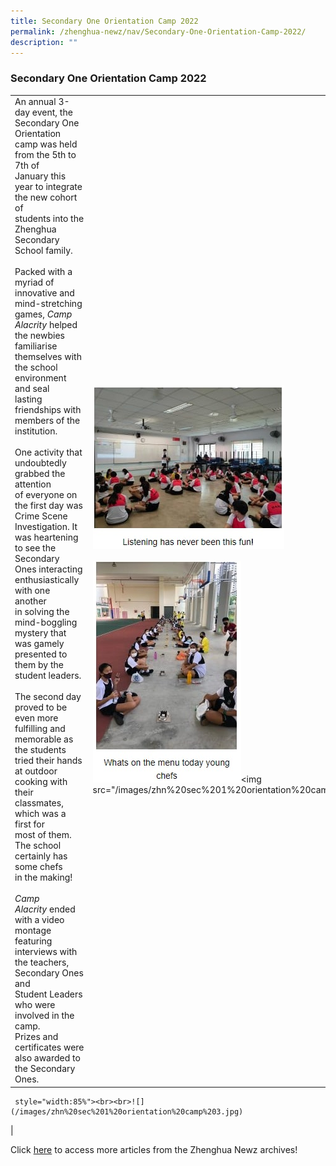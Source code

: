 ```yaml
---
title: Secondary One Orientation Camp 2022
permalink: /zhenghua-newz/nav/Secondary-One-Orientation-Camp-2022/
description: ""
---
```

### Secondary One Orientation Camp 2022

|  |  |
|---|---|
| An annual 3-day event, the Secondary One<br> Orientation camp was held from the 5th to 7th of <br>January this year to integrate the new cohort of <br>students into the Zhenghua Secondary School family. <br><br> Packed with a myriad of innovative and mind-stretching<br> games, _Camp Alacrity_ helped the newbies familiarise<br> themselves with the school environment and seal<br> lasting friendships with members of the institution.<br><br>One activity that undoubtedly grabbed the attention<br> of everyone on the first day was Crime Scene <br>Investigation. It was heartening to see the Secondary<br> Ones interacting enthusiastically with one another<br> in solving the mind-boggling mystery that was gamely<br> presented to them by the student leaders.<br><br>The second day proved to be even more fulfilling and<br> memorable as the students tried their hands at outdoor<br> cooking with their classmates, which was a first for<br> most of them. The school certainly has some chefs<br> in the making!<br><br>_Camp Alacrity_ ended with a video montage featuring<br> interviews with the teachers, Secondary Ones and<br> Student Leaders who were involved in the camp.  <br>Prizes and certificates were also awarded to the Secondary Ones. | ![](/images/sec%201%20orientation%20camp%201.jpg) <br><br>![](/images/zhn%20sec%201%20orientation%20camp%202.jpg)<img src="/images/zhn%20sec%201%20orientation%20camp%202.jpg" 
     style="width:85%"><br><br>![](/images/zhn%20sec%201%20orientation%20camp%203.jpg)
| 

Click [here](https://moe-zhenghuasec-staging.netlify.app/zhenghua-newz/nav/) to access more articles from the Zhenghua Newz archives!